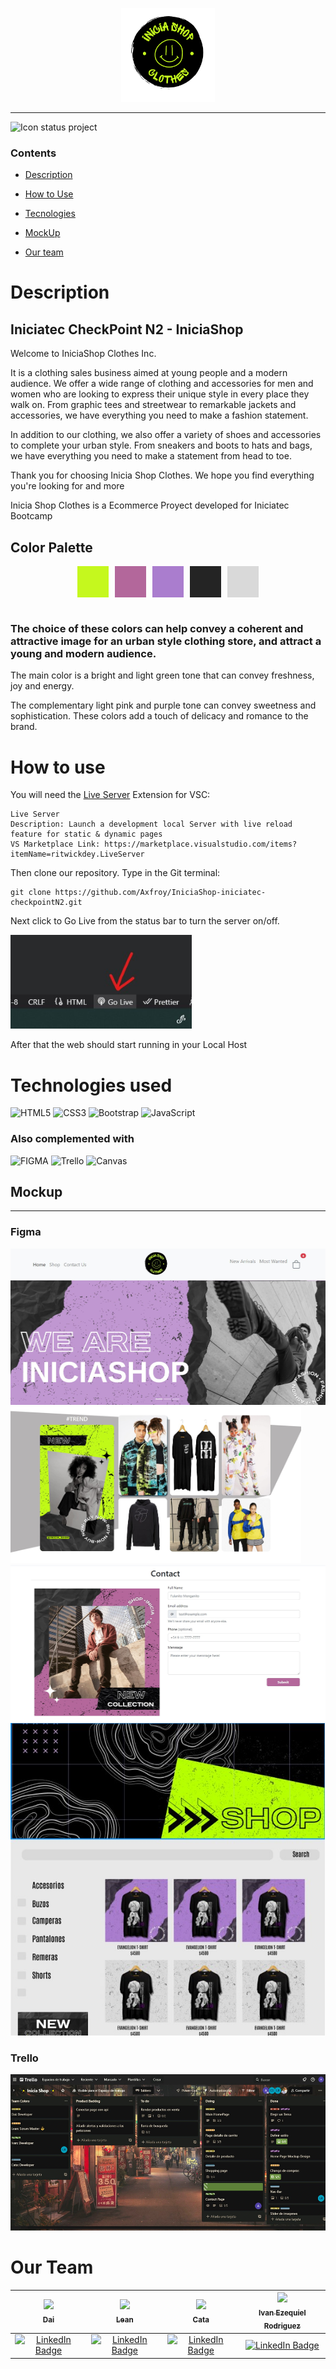 
<p align="center">
  <picture>
    <img src="./assets/logo3.png" alt="iniciaShop_logo" height="150px">
  </picture>
</p>

***

![Icon status project](http://img.shields.io/static/v1?label=STATUS&message=In%20development&color=RED&style=for-the-badge)

### Contents 

- [Description](#description)

- [How to Use](#how-to-use)

- [Tecnologies](#tecnologies)

- [MockUp](#mockup)

- [Our team](#our-team)

# Description
## Iniciatec CheckPoint N2 - IniciaShop
Welcome to IniciaShop Clothes Inc.

It is a clothing sales business aimed at young people and a modern audience. We offer a wide range of clothing and accessories for men and women who are looking to express their unique style in every place they walk on. From graphic tees and streetwear to remarkable jackets and accessories, we have everything you need to make a fashion statement.

In addition to our clothing, we also offer a variety of shoes and accessories to complete your urban style. From sneakers and boots to hats and bags, we have everything you need to make a statement from head to toe.

Thank you for choosing Inicia Shop Clothes. We hope you find everything you're looking for and more

Inicia Shop Clothes is a Ecommerce Proyect developed for Iniciatec Bootcamp

## Color Palette
<div style="display: flex; gap: 10px; justify-content: center;">
    <div style="background-color: #C5F81E; width: 50px; height: 50px;"></div>
    <div style="background-color: #B3679B; width: 50px; height: 50px;"></div>
    <div style="background-color: #AA7DCE; width: 50px; height: 50px;"></div>
    <div style="background-color: #242424; width: 50px; height: 50px;"></div>
    <div style="background-color: #D9D9D9; width: 50px; height: 50px;"></div>
</div>
<br>

### The choice of these colors can help convey a coherent and attractive image for an urban style clothing store, and attract a young and modern audience.

<p>The main color is a bright and light green tone that can convey freshness, joy and energy.</p>
<p>The complementary light pink and purple tone can convey sweetness and sophistication. These colors add a touch of delicacy and romance to the brand.</p>

# How to use

You will need the [Live Server](https://marketplace.visualstudio.com/items?itemName=ritwickdey.LiveServer) Extension for VSC:
```
Live Server
Description: Launch a development local Server with live reload feature for static & dynamic pages
VS Marketplace Link: https://marketplace.visualstudio.com/items?itemName=ritwickdey.LiveServer
```

Then clone our repository. Type in the Git terminal:
```
git clone https://github.com/Axfroy/IniciaShop-iniciatec-checkpointN2.git
```
Next click to Go Live from the status bar to turn the server on/off.

<picture>
    <img src="./assets/sneakPeaks/hwt-liveServer.jpg" alt="hwt-liveServer" height="150px">
</picture>

After that the web should start running in your Local Host

# Technologies used

![HTML5](https://img.shields.io/badge/html5-%23E34F26.svg?style=for-the-badge&logo=html5&logoColor=white) ![CSS3](https://img.shields.io/badge/css3-%231572B6.svg?style=for-the-badge&logo=css3&logoColor=white) ![Bootstrap](https://img.shields.io/badge/bootstrap-%23563D7C.svg?style=for-the-badge&logo=bootstrap&logoColor=white) ![JavaScript](https://img.shields.io/badge/javascript-%23323330.svg?style=for-the-badge&logo=javascript&logoColor=%23F7DF1E)

### Also complemented with 

![FIGMA](https://img.shields.io/badge/Figma-F24E1E?style=for-the-badge&logo=figma&logoColor=white)  ![Trello](https://img.shields.io/badge/Trello-0052CC?style=for-the-badge&logo=trello&logoColor=white)  ![Canvas](https://img.shields.io/badge/Canva-%2300C4CC.svg?&style=for-the-badge&logo=Canva&logoColor=white)

## Mockup
***
### Figma
<picture>
    <img src="./assets/sneakPeaks/Home-landingPage.jpg" alt="home" height="250px">
</picture>
<picture>
    <img src="./assets/sneakPeaks/product-landingPage.jpg" alt="trello" height="250px">
</picture>
<picture>
    <img src="./assets/sneakPeaks/forms-contactUs.jpg" alt="trello" height="250px">
</picture>
<picture>
    <img src="./assets/sneakPeaks/products-shopPage.jpg" alt="trello" height="500px">
</picture>

### Trello
<picture>
    <img src="./assets/sneakPeaks/Trello.jpg" alt="trello" height="250px">
</picture>

# Our Team
| [<img src="https://avatars.githubusercontent.com/u/90355395?v=4" width=115><br><sub>Dai</sub>](https://github.com/DaiM24)|[<img src="https://avatars.githubusercontent.com/u/47448020?v=4" width=115><br><sub>Lean</sub>](https://github.com/Leandro97ramos) |  [<img src="https://avatars.githubusercontent.com/u/113393980?v=4" width=115><br><sub>Cata</sub>](https://github.com/catasimonovich4) |  [<img src="https://avatars.githubusercontent.com/u/102679463?v=4" width=115><br><sub>Ivan Ezequiel Rodriguez</sub>](https://github.com/Axfroy)
| :---: | :---: | :---: | :---: |
|<a href="https://www.linkedin.com/in/daianamercado/"><img src="https://img.shields.io/badge/LinkedIn-0077B5?style=for-the-badge&logo=linkedin&logoColor=white" alt="LinkedIn Badge"/></a>|<a href="https://www.linkedin.com/in/leandro-ramos-lkd/"><img src="https://img.shields.io/badge/LinkedIn-0077B5?style=for-the-badge&logo=linkedin&logoColor=white" alt="LinkedIn Badge"/></a>|<a href="https://www.linkedin.com/in/catalina-simonovich/"><img src="https://img.shields.io/badge/LinkedIn-0077B5?style=for-the-badge&logo=linkedin&logoColor=white" alt="LinkedIn Badge"/></a>|<a href="https://www.linkedin.com/in/ivane-rodriguez/"><img src="https://img.shields.io/badge/LinkedIn-0077B5?style=for-the-badge&logo=linkedin&logoColor=white" alt="LinkedIn Badge"/></a>

